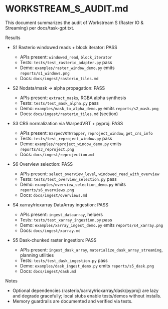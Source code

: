 # WORKSTREAM_S_AUDIT.md

This document summarizes the audit of Workstream S (Raster IO & Streaming) per docs/task-gpt.txt.

Results

- S1 Rasterio windowed reads + block iterator: PASS
  - APIs present: `windowed_read`, `block_iterator`
  - Tests: `tests/test_rasterio_adapter.py` pass
  - Demo: `examples/raster_window_demo.py` emits `reports/s1_windows.png`
  - Docs: `docs/ingest/rasterio_tiles.md`

- S2 Nodata/mask → alpha propagation: PASS
  - APIs present: `extract_masks`, RGBA alpha synthesis
  - Tests: `tests/test_mask_alpha.py` pass
  - Demo: `examples/mask_to_alpha_demo.py` emits `reports/s2_mask.png`
  - Docs: `docs/ingest/rasterio_tiles.md` (section)

- S3 CRS normalization via WarpedVRT + pyproj: PASS
  - APIs present: `WarpedVRTWrapper`, `reproject_window`, `get_crs_info`
  - Tests: `tests/test_reproject_window.py` pass
  - Demo: `examples/reproject_window_demo.py` emits `reports/s3_reproject.png`
  - Docs: `docs/ingest/reprojection.md`

- S6 Overview selection: PASS
  - APIs present: `select_overview_level`, `windowed_read_with_overview`
  - Tests: `tests/test_overview_selection.py` pass
  - Demo: `examples/overview_selection_demo.py` emits `reports/s6_overviews.png`
  - Docs: `docs/ingest/overviews.md`

- S4 xarray/rioxarray DataArray ingestion: PASS
  - APIs present: `ingest_dataarray`, helpers
  - Tests: `tests/test_xarray_ingestion.py` pass
  - Demo: `examples/xarray_ingest_demo.py` emits `reports/s4_xarray.png`
  - Docs: `docs/ingest/xarray.md`

- S5 Dask-chunked raster ingestion: PASS
  - APIs present: `ingest_dask_array`, `materialize_dask_array_streaming`, planning utilities
  - Tests: `tests/test_dask_ingestion.py` pass
  - Demo: `examples/dask_ingest_demo.py` emits `reports/s5_dask.png`
  - Docs: `docs/ingest/dask.md`

Notes

- Optional dependencies (rasterio/xarray/rioxarray/dask/pyproj) are lazy and degrade gracefully; local stubs enable tests/demos without installs.
- Memory guardrails are documented and verified via tests.

